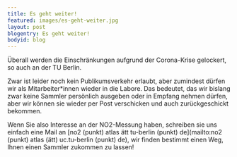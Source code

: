 ```yaml
---
title: Es geht weiter!
featured: images/es-geht-weiter.jpg
layout: post
blogentry: Es geht weiter!
bodyid: blog
---
```


Überall werden die Einschränkungen aufgrund der Corona-Krise gelockert, so auch an der TU Berlin.

Zwar ist leider noch kein Publikumsverkehr erlaubt, aber zumindest dürfen wir als Mitarbeiter*innen wieder in die Labore.
Das bedeutet, das wir bislang zwar keine Sammler persönlich ausgeben oder in Empfang nehmen dürfen, aber wir können sie wieder per Post verschicken und auch zurückgeschickt bekommen.

Wenn Sie also Interesse an der NO2-Messung haben, schreiben sie uns einfach eine Mail an [no2 (punkt) atlas ätt tu-berlin (punkt) de](mailto:no2 (punkt) atlas (ätt) uc.tu-berlin (punkt) de), wir finden bestimmt einen Weg, Ihnen einen Sammler zukommen zu lassen!
